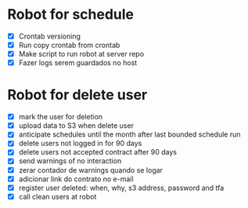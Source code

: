 # Robot for schedule
- [x] Crontab versioning
- [x] Run copy crontab from crontab
- [x] Make script to run robot at server repo
- [x] Fazer logs serem guardados no host

# Robot for delete user
- [x] mark the user for deletion
- [x] upload data to S3 when delete user
- [x] anticipate schedules until the month after last bounded schedule run
- [x] delete users not logged in for 90 days
- [x] delete users not accepted contract after 90 days
- [x] send warnings of no interaction
- [x] zerar contador de warnings quando se logar
- [x] adicionar link do contrato no e-mail
- [x] register user deleted: when, why, s3 address, password and tfa
- [x] call clean users at robot
